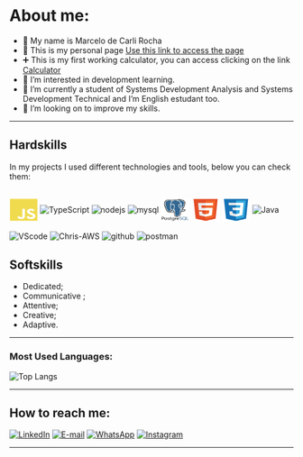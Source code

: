 # About me:

- 👋 My name is Marcelo de Carli Rocha
- 📃 This is my personal page <a href="https://marcelodecarli.github.io/MarceloDeCarliRocha/" target="_blank">Use this link to access the page</a>
- ➕ This is my first working calculator, you can access clicking on the link [Calculator]([https://github.com/marcelodecarli/calculadora](https://marcelodecarli.github.io/calculadora/))
- 👀 I’m interested in development learning.
- 🌱 I’m currently a student of Systems Development Analysis and Systems Development Technical and I’m English estudant too.
- 💞️ I’m looking on to improve my skills.
---

## Hardskills

<div style="flex-basis: auto">

<p>
In my projects I used different technologies and tools, below you can check them:
 </p> <br>

  <img align="center" alt="Js" height="40" width="50" src="https://raw.githubusercontent.com/devicons/devicon/master/icons/javascript/javascript-plain.svg">
  <img align="center" alt="TypeScript" height="40" width="50" src="https://cdn.jsdelivr.net/gh/devicons/devicon/icons/typescript/typescript-original.svg">
  <img align="center" alt="nodejs" height="40" width="50" src="https://cdn.jsdelivr.net/gh/devicons/devicon/icons/nodejs/nodejs-original.svg">
  <img align="center" alt="mysql" height="40" width="50" src="https://cdn.jsdelivr.net/gh/devicons/devicon/icons/mysql/mysql-original.svg">
  <img align="center" alt="postgreSQL" height="40" width="50" src="https://raw.githubusercontent.com/devicons/devicon/6910f0503efdd315c8f9b858234310c06e04d9c0/icons/postgresql/postgresql-original-wordmark.svg">
  <img align="center" alt="HTML" height="40" width="50" src="https://raw.githubusercontent.com/devicons/devicon/master/icons/html5/html5-original.svg">
  <img align="center" alt="CSS" height="40" width="50" src="https://raw.githubusercontent.com/devicons/devicon/master/icons/css3/css3-original.svg">
  <img align="center" alt="Java" height="40" width="50" src="https://cdn.jsdelivr.net/gh/devicons/devicon/icons/java/java-original.svg">
 

</div>

<div style="flex-basis: auto">
  <br>
  <img align="center" alt="VScode" height="30" width="40" src="https://cdn.jsdelivr.net/gh/devicons/devicon/icons/vscode/vscode-original.svg">
  <img align="center" alt="Chris-AWS" height="30" width="40" src="https://cdn.jsdelivr.net/gh/devicons/devicon/icons/git/git-original.svg">
  <img align="center" alt="github" height="30" width="40" src="https://cdn-icons-png.flaticon.com/512/25/25231.png">
  <img align="center" alt="postman" height="40" width="50" src="https://raw.githubusercontent.com/marcelodecarli/devicon/6910f0503efdd315c8f9b858234310c06e04d9c0/icons/postman/postman-original-wordmark.svg">

</div>

## Softskills

- Dedicated;
- Communicative ;
- Attentive;
- Creative;
- Adaptive.

---
### Most Used Languages:
 ![Top Langs](https://github-readme-stats-git-masterrstaa-rickstaa.vercel.app/api/top-langs/?username=marcelodecarli&layout=compact&bg_color=000&border_color=30A3DC&title_color=E94D5F&text_color=FFF)

---



## How to reach me:

[![LinkedIn](https://img.shields.io/badge/LinkedIn-0077B5?style=for-the-badge&logo=linkedin&logoColor=white)](https://www.linkedin.com/in/marcelodecarli/)
[![E-mail](https://img.shields.io/badge/-Email-000?style=for-the-badge&logo=microsoft-outlook&logoColor=007BFF)](mailto:sl_marcelo@hotmail.com)
[![WhatsApp](https://img.shields.io/badge/WhatsApp-25D366?style=for-the-badge&logo=whatsapp&logoColor=white)](https://wa.me/5551991874029)
[![Instagram](https://img.shields.io/badge/-Instagram-%23E4405F?style=for-the-badge&logo=instagram&logoColor=white)](https://www.instagram.com/marcelo_carli91/)

---
